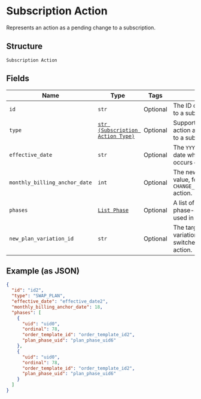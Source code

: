 
# Subscription Action

Represents an action as a pending change to a subscription.

## Structure

`Subscription Action`

## Fields

| Name | Type | Tags | Description |
|  --- | --- | --- | --- |
| `id` | `str` | Optional | The ID of an action scoped to a subscription. |
| `type` | [`str (Subscription Action Type)`](../../doc/models/subscription-action-type.md) | Optional | Supported types of an action as a pending change to a subscription. |
| `effective_date` | `str` | Optional | The `YYYY-MM-DD`-formatted date when the action occurs on the subscription. |
| `monthly_billing_anchor_date` | `int` | Optional | The new billing anchor day value, for a `CHANGE_BILLING_ANCHOR_DATE` action. |
| `phases` | [`List Phase`](../../doc/models/phase.md) | Optional | A list of Phases, to pass phase-specific information used in the swap. |
| `new_plan_variation_id` | `str` | Optional | The target subscription plan variation that a subscription switches to, for a `SWAP_PLAN` action. |

## Example (as JSON)

```json
{
  "id": "id2",
  "type": "SWAP_PLAN",
  "effective_date": "effective_date2",
  "monthly_billing_anchor_date": 18,
  "phases": [
    {
      "uid": "uid0",
      "ordinal": 78,
      "order_template_id": "order_template_id2",
      "plan_phase_uid": "plan_phase_uid6"
    },
    {
      "uid": "uid0",
      "ordinal": 78,
      "order_template_id": "order_template_id2",
      "plan_phase_uid": "plan_phase_uid6"
    }
  ]
}
```

